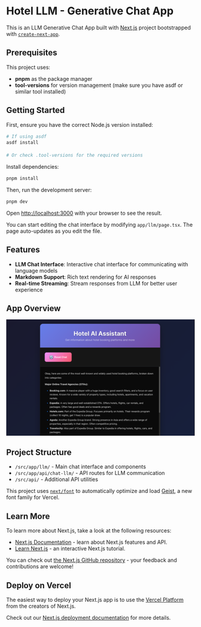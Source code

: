 # Hotel LLM - Generative Chat App

This is an LLM Generative Chat App built with [Next.js](https://nextjs.org) project bootstrapped with [`create-next-app`](https://nextjs.org/docs/app/api-reference/cli/create-next-app).

## Prerequisites

This project uses:
- **pnpm** as the package manager
- **tool-versions** for version management (make sure you have asdf or similar tool installed)

## Getting Started

First, ensure you have the correct Node.js version installed:

```bash
# If using asdf
asdf install

# Or check .tool-versions for the required versions
```

Install dependencies:

```bash
pnpm install
```

Then, run the development server:

```bash
pnpm dev
```

Open [http://localhost:3000](http://localhost:3000) with your browser to see the result.

You can start editing the chat interface by modifying `app/llm/page.tsx`. The page auto-updates as you edit the file.

## Features

- **LLM Chat Interface**: Interactive chat interface for communicating with language models
- **Markdown Support**: Rich text rendering for AI responses
- **Real-time Streaming**: Stream responses from LLM for better user experience

## App Overview

![AI Assistant Interface](./public/preview.png)

## Project Structure

- `/src/app/llm/` - Main chat interface and components
- `/src/app/api/chat-llm/` - API routes for LLM communication
- `/src/api/` - Additional API utilities

This project uses [`next/font`](https://nextjs.org/docs/app/building-your-application/optimizing/fonts) to automatically optimize and load [Geist](https://vercel.com/font), a new font family for Vercel.

## Learn More

To learn more about Next.js, take a look at the following resources:

- [Next.js Documentation](https://nextjs.org/docs) - learn about Next.js features and API.
- [Learn Next.js](https://nextjs.org/learn) - an interactive Next.js tutorial.

You can check out [the Next.js GitHub repository](https://github.com/vercel/next.js) - your feedback and contributions are welcome!

## Deploy on Vercel

The easiest way to deploy your Next.js app is to use the [Vercel Platform](https://vercel.com/new?utm_medium=default-template&filter=next.js&utm_source=create-next-app&utm_campaign=create-next-app-readme) from the creators of Next.js.

Check out our [Next.js deployment documentation](https://nextjs.org/docs/app/building-your-application/deploying) for more details.
